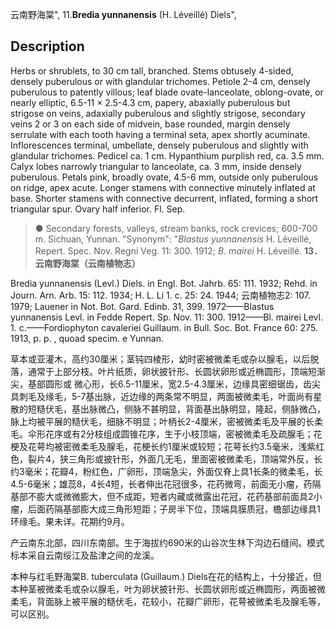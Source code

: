 云南野海棠",
11.**Bredia yunnanensis** (H. Léveillé) Diels",

## Description
Herbs or shrublets, to 30 cm tall, branched. Stems obtusely 4-sided, densely puberulous or with glandular trichomes. Petiole 2-4 cm, densely puberulous to patently villous; leaf blade ovate-lanceolate, oblong-ovate, or nearly elliptic, 6.5-11 × 2.5-4.3 cm, papery, abaxially puberulous but strigose on veins, adaxially puberulous and slightly strigose, secondary veins 2 or 3 on each side of midvein, base rounded, margin densely serrulate with each tooth having a terminal seta, apex shortly acuminate. Inflorescences terminal, umbellate, densely puberulous and slightly with glandular trichomes. Pedicel ca. 1 cm. Hypanthium purplish red, ca. 3.5 mm. Calyx lobes narrowly triangular to lanceolate, ca. 3 mm, inside densely puberulous. Petals pink, broadly ovate, 4.5-6 mm, outside only puberulous on ridge, apex acute. Longer stamens with connective minutely inflated at base. Shorter stamens with connective decurrent, inflated, forming a short triangular spur. Ovary half inferior. Fl. Sep.

> ● Secondary forests, valleys, stream banks, rock crevices; 600-700 m. Sichuan, Yunnan.
  "Synonym": "*Blastus yunnanensis* H. Léveillé, Repert. Spec. Nov. Regni Veg. 11: 300. 1912; *B. mairei* H. Léveillé.
**13．云南野海棠（云南植物志）**

Bredia yunnanensis (Levl.) Diels. in Engl. Bot. Jahrb. 65: 111. 1932; Rehd. in Journ. Arn. Arb. 15: 112. 1934; H. L. Li 1. c. 25: 24. 1944; 云南植物志2: 107. 1979; Lauener in Not. Bot. Gard. Edinb. 31, 399. 1972——Blastus yunnanensis Levl. in Fedde Repert. Sp. Nov. 11: 300. 1912——Bl. mairei Levl. 1. c.——Fordiophyton cavaleriei Guillaum. in Bull. Soc. Bot. France 60: 275. 1913, p. p. , quoad specim. e Yunnan.

草本或亚灌木，高约30厘米；茎钝四棱形，幼时密被微柔毛或杂以腺毛，以后脱落，通常于上部分枝。叶片纸质，卵状披针形、长圆状卵形或近椭圆形，顶端短渐尖，基部圆形或 微心形，长6.5-11厘米，宽2.5-4.3厘米，边缘具密细锯齿，齿尖具刺毛及缘毛，5-7基出脉，近边缘的两条常不明显，两面被微柔毛，叶面尚有星散的短糙伏毛，基出脉微凸，侧脉不甚明显，背面基出脉明显，隆起，侧脉微凸，脉上均被平展的糙伏毛，细脉不明显；叶柄长2-4厘米，密被微柔毛及平展的长柔毛。伞形花序或有2分枝组成圆锥花序，生于小枝顶端，密被微柔毛及疏腺毛；花梗及花萼均被密微柔毛及腺毛，花梗长约1厘米或较短；花萼长约3.5毫米，浅紫红色，裂片4，狭三角形或披针形，外面几无毛，里面密被微柔毛，顶端常外反，长约3毫米；花瓣4，粉红色，广卵形，顶端急尖，外面仅脊上具1长条的微柔毛，长4.5-6毫米；雄蕊8，4长4短，长者伸出花冠很多，花药微弯，前面无小瘤，药隔基部不膨大或微微膨大，但不成距，短者内藏或微露出花冠，花药基部前面具2小瘤，后面药隔基部膨大成三角形短距；子房半下位，顶端具膜质冠，檐部边缘具1环缘毛。果未详。花期约9月。

产云南东北部，四川东南部。生于海拔约690米的山谷次生林下沟边石缝间。模式标本采自云南绥江及盐津之间的龙溪。

本种与红毛野海棠B. tuberculata (Guillaum.) Diels在花的结构上，十分接近，但本种茎被微柔毛或杂以腺毛，叶为卵状披针形、长圆状卵形或近椭圆形，两面被微柔毛，背面脉上被平展的糙伏毛，花较小，花瓣广卵形，花萼被微柔毛及腺毛等，可以区别。

